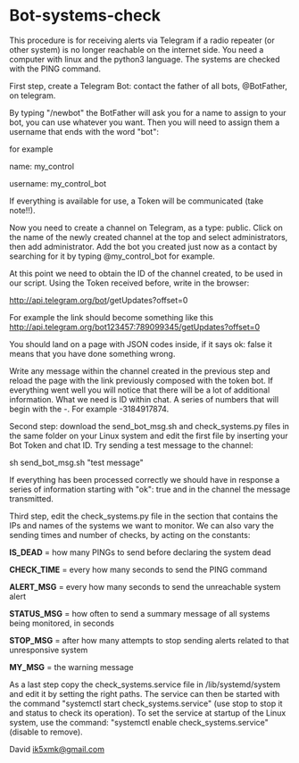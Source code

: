 # Bot-systems-check
This procedure is for receiving alerts via Telegram if a radio repeater (or other system) is no longer reachable on the internet side.
You need a computer with linux and the python3 language. The systems are checked with the PING command.

First step, create a Telegram Bot:
contact the father of all bots, @BotFather, on telegram.

By typing "/newbot" the BotFather will ask you for a name to assign to your bot, you can use whatever you want. Then you will need to assign them a username that ends with the word "bot":

for example

name: my_control

username: my_control_bot

If everything is available for use, a Token will be communicated (take note!!).

Now you need to create a channel on Telegram, as a type: public. Click on the name of the newly created channel at the top and select administrators, then add administrator.  Add the bot you created just now as a contact by searching for it by typing @my_control_bot for example.

At this point we need to obtain the ID of the channel created, to be used in our script.
Using the Token received before, write in the browser:

http://api.telegram.org/bot<BOT TOKEN>/getUpdates?offset=0

For example the link should become something like this http://api.telegram.org/bot123457:789099345/getUpdates?offset=0

You should land on a page with JSON codes inside, if it says ok: false it means that you have done something wrong.

Write any message within the channel created in the previous step and reload the page with the link previously composed with the token bot.
If everything went well you will notice that there will be a lot of additional information.
What we need is ID within chat. A series of numbers that will begin with the -. For example -3184917874.
  
Second step: download the send_bot_msg.sh and check_systems.py files in the same folder on your Linux system and edit the first file by inserting your Bot Token and chat ID. Try sending a test message to the channel:
  
sh send_bot_msg.sh "test message"
  
If everything has been processed correctly we should have in response a series of information starting with "ok": true and in the channel the message transmitted.
  
Third step, edit the check_systems.py file in the section that contains the IPs and names of the systems we want to monitor. We can also vary the sending times and number of checks, by acting on the constants:

<b>IS_DEAD</b> = how many PINGs to send before declaring the system dead
  
<b>CHECK_TIME</b> = every how many seconds to send the PING command
  
<b>ALERT_MSG</b> = every how many seconds to send the unreachable system alert
  
<b>STATUS_MSG</b> = how often to send a summary message of all systems being monitored, in seconds
  
<b>STOP_MSG</b> = after how many attempts to stop sending alerts related to that unresponsive system
  
<b>MY_MSG</b> = the warning message
 
As a last step copy the check_systems.service file in /lib/systemd/system and edit it by setting the right paths. The service can then be started with the command "systemctl start check_systems.service" (use stop to stop it and status to check its operation). To set the service at startup of the Linux system, use the command: "systemctl enable check_systems.service" (disable to remove).
  
David ik5xmk@gmail.com
